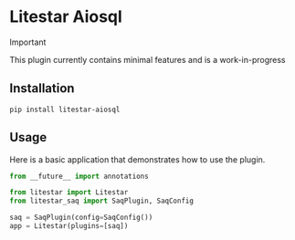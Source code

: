 # Litestar Aiosql

> [!IMPORTANT]
> This plugin currently contains minimal features and is a work-in-progress

## Installation

```shell
pip install litestar-aiosql
```

## Usage

Here is a basic application that demonstrates how to use the plugin.

```python
from __future__ import annotations

from litestar import Litestar
from litestar_saq import SaqPlugin, SaqConfig

saq = SaqPlugin(config=SaqConfig())
app = Litestar(plugins=[saq])

```
